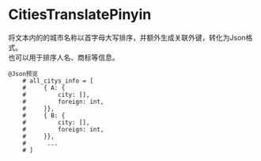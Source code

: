 # CitiesTranslatePinyin  
将文本内的的城市名称以首字母大写排序，并额外生成关联外键，转化为Json格式。  
也可以用于排序人名、商标等信息。

```angular2html
@Json预览  
    # all_citys_info = [  
    #     { A: {  
    #         city: [],  
    #         foreign: int,  
    #     }},  
    #     { B: {  
    #         city: [],  
    #         foreign: int,  
    #     }},  
    #      ...  
    # ]  
```
